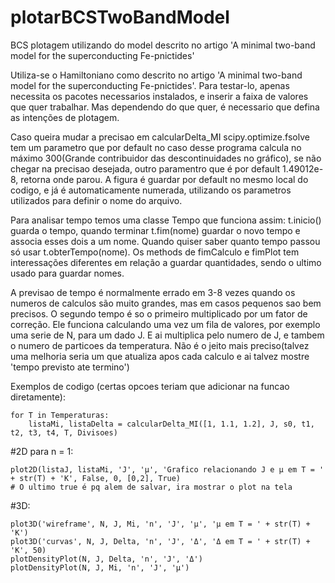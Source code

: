 # plotarBCSTwoBandModel

BCS plotagem utilizando do model descrito no artigo 'A minimal two-band model for the superconducting Fe-pnictides'

Utiliza-se o Hamiltoniano como descrito no artigo 'A minimal two-band model for the superconducting 
Fe-pnictides'. Para testar-lo, apenas necessita os pacotes necessarios instalados, e inserir a faixa de valores que quer trabalhar. Mas dependendo do que quer, é necessario que defina as intenções de plotagem.

Caso queira mudar a precisao em calcularDelta_MI scipy.optimize.fsolve tem um parametro que por default no caso desse programa
calcula no máximo 300(Grande contribuidor das descontinuidades no gráfico), se não chegar na precisao desejada, outro paramentro
que é por default 1.49012e-8, retorna onde parou. A figura é guardar por default no mesmo local do codigo, e já é automaticamente
numerada, utilizando os parametros utilizados para definir o nome do arquivo.

Para analisar tempo temos uma classe Tempo que funciona assim: t.inicio() guarda o tempo, quando terminar t.fim(nome) guardar
o novo tempo e associa esses dois a um nome. Quando quiser saber quanto tempo passou só usar t.obterTempo(nome). Os methods de
fimCalculo e fimPlot tem interessações diferentes em relação a guardar quantidades, sendo o ultimo usado para guardar nomes.

A previsao de tempo é normalmente errado em 3-8 vezes quando os numeros de calculos são muito grandes, mas em casos pequenos sao bem
precisos. O segundo tempo é so o primeiro multiplicado por um fator de correção. Ele funciona calculando uma vez um fila de valores,
por exemplo uma serie de N, para um dado J. E ai multiplica pelo numero de J, e tambem o numero de particoes da temperatura. Não é o 
jeito mais preciso(talvez uma melhoria seria um que atualiza apos cada calculo e ai talvez mostre 'tempo previsto ate termino')

Exemplos de codigo (certas opcoes teriam que adicionar na funcao diretamente):

    for T in Temperaturas:
        listaMi, listaDelta = calcularDelta_MI([1, 1.1, 1.2], J, s0, t1, t2, t3, t4, T, Divisoes) 

#2D para n = 1:
    
    plot2D(listaJ, listaMi, 'J', 'μ', 'Grafico relacionando J e μ em T = ' + str(T) + 'K', False, 0, [0,2], True) 
    # O ultimo true é pq alem de salvar, ira mostrar o plot na tela

#3D:

    plot3D('wireframe', N, J, Mi, 'n', 'J', 'μ', 'μ em T = ' + str(T) + 'K')
    plot3D('curvas', N, J, Delta, 'n', 'J', 'Δ', 'Δ em T = ' + str(T) + 'K', 50)
    plotDensityPlot(N, J, Delta, 'n', 'J', 'Δ')
    plotDensityPlot(N, J, Mi, 'n', 'J', 'μ')
